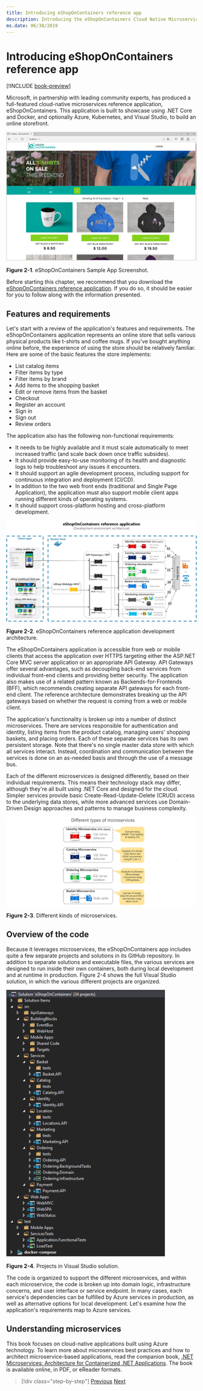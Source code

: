 ```yaml
---
title: Introducing eShopOnContainers reference app
description: Introducing the eShopOnContainers Cloud Native Microservices Reference App for ASP.NET Core and Azure.
ms.date: 06/30/2019
---
```

# Introducing eShopOnContainers reference app

[!INCLUDE [book-preview](../../../includes/book-preview.md)]

Microsoft, in partnership with leading community experts, has produced a full-featured cloud-native microservices reference application, eShopOnContainers. This application is built to showcase using .NET Core and Docker, and optionally Azure, Kubernetes, and Visual Studio, to build an online storefront.

![eShopOnContainers Sample App Screenshot.](./media/eshoponcontainers-sample-app-screenshot.png)

**Figure 2-1**. eShopOnContainers Sample App Screenshot.

Before starting this chapter, we recommend that you download the [eShopOnContainers reference application](https://github.com/dotnet-architecture/eShopOnContainers). If you do so, it should be easier for you to follow along with the information presented.

## Features and requirements

Let's start with a review of the application's features and requirements. The eShopOnContainers application represents an online store that sells various physical products like t-shirts and coffee mugs. If you've bought anything online before, the experience of using the store should be relatively familiar. Here are some of the basic features the store implements:

- List catalog items
- Filter items by type
- Filter items by brand
- Add items to the shopping basket
- Edit or remove items from the basket
- Checkout
- Register an account
- Sign in
- Sign out
- Review orders

The application also has the following non-functional requirements:

- It needs to be highly available and it must scale automatically to meet increased traffic (and scale back down once traffic subsides).
- It should provide easy-to-use monitoring of its health and diagnostic logs to help troubleshoot any issues it encounters.
- It should support an agile development process, including support for continuous integration and deployment (CI/CD).
- In addition to the two web front ends (traditional and Single Page Application), the application must also support mobile client apps running different kinds of operating systems.
- It should support cross-platform hosting and cross-platform development.

![eShopOnContainers reference application development architecture.](./media/eshoponcontainers-development-architecture.png)

**Figure 2-2**. eShopOnContainers reference application development architecture.

The eShopOnContainers application is accessible from web or mobile clients that access the application over HTTPS targeting either the ASP.NET Core MVC server application or an appropriate API Gateway. API Gateways offer several advantages, such as decoupling back-end services from individual front-end clients and providing better security. The application also makes use of a related pattern known as Backends-for-Frontends (BFF), which recommends creating separate API gateways for each front-end client. The reference architecture demonstrates breaking up the API gateways based on whether the request is coming from a web or mobile client.

The application's functionality is broken up into a number of distinct microservices. There are services responsible for authentication and identity, listing items from the product catalog, managing users' shopping baskets, and  placing orders. Each of these separate services has its own persistent storage. Note that there's no single master data store with which all services interact. Instead, coordination and communication between the services is done on an as-needed basis and through the use of a message bus.

Each of the different microservices is designed differently, based on their individual requirements. This means their technology stack may differ, although they're all built using .NET Core and designed for the cloud. Simpler services provide basic Create-Read-Update-Delete (CRUD) access to the underlying data stores, while more advanced services use Domain-Driven Design approaches and patterns to manage business complexity.

![Different kinds of microservices](./media/different-kinds-of-microservices.png)

**Figure 2-3**. Different kinds of microservices.

## Overview of the code

Because it leverages microservices, the eShopOnContainers app includes quite a few separate projects and solutions in its GitHub repository. In addition to separate solutions and executable files, the various services are designed to run inside their own containers, both during local development and at runtime in production. Figure 2-4 shows the full Visual Studio solution, in which the various different projects are organized.

![Projects in Visual Studio solution.](./media/projects-in-visual-studio-solution.png)

**Figure 2-4**. Projects in Visual Studio solution.

The code is organized to support the different microservices, and within each microservice, the code is broken up into domain logic, infrastructure concerns, and user interface or service endpoint. In many cases, each service's dependencies can be fulfilled by Azure services in production, as well as alternative options for local development. Let's examine how the application's requirements map to Azure services.

## Understanding microservices

This book focuses on cloud-native applications built using Azure technology. To learn more about microservices best practices and how to architect microservice-based applications, read the companion book, [.NET Microservices: Architecture for Containerized .NET Applications](https://dotnet.microsoft.com/download/thank-you/microservices-architecture-ebook). The book is available online, in PDF, or eReader formats.

>[!div class="step-by-step"]
>[Previous](candidate-apps.md)
>[Next](map-eshoponcontainers-azure-services.md)
